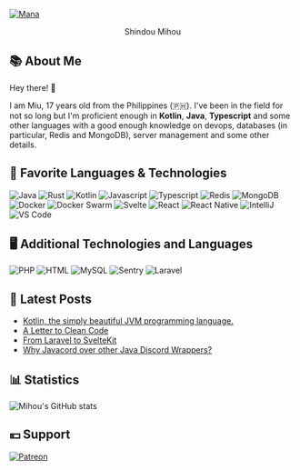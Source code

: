 [![Mana](https://cdn.manabot.fun/images/test.png)](https://manabot.fun)
<div align="center">
Shindou Mihou
</div>

## 📚 About Me
Hey there! 👋 

I am Miu, 17 years old from the Philippines (🇵🇭). I've been in the field for not so long but I'm proficient enough in **Kotlin**, **Java**, **Typescript** and some other languages with a good enough knowledge on devops, databases (in particular, Redis and MongoDB), server management and some other details.

## 🍮 Favorite Languages & Technologies
![Java](https://img.shields.io/badge/Language-Java-yellow?style=flat&logo=java)
![Rust](https://img.shields.io/badge/Language-Rust-orange?style=flat&logo=Rust)
![Kotlin](https://img.shields.io/badge/Language-Kotlin-purple?style=flat&logo=Kotlin)
![Javascript](https://img.shields.io/badge/Language-Javascript-yellow?style=flat&logo=javascript)
![Typescript](https://img.shields.io/badge/Language-Typescript-blue?style=flat&logo=typescript)
![Redis](https://img.shields.io/badge/Database-Redis-red?style=flat&logo=Redis)
![MongoDB](https://img.shields.io/badge/Database-MongoDB-blue?style=flat&logo=MongoDB)
![Docker](https://img.shields.io/badge/Devops-Docker-blue?style=flat&logo=Docker)
![Docker Swarm](https://img.shields.io/badge/Devops-Docker%20Swarm-blue?style=flat&logo=Docker)
![Svelte](https://img.shields.io/badge/Framework-Svelte-orange?style=flat&logo=Svelte)
![React](https://img.shields.io/badge/Framework-React-blue?style=flat&logo=React)
![React Native](https://img.shields.io/badge/Framework-React%20Native-blue?style=flat&logo=React)
![IntelliJ](https://img.shields.io/badge/IDE-IntelliJ-red?style=flat&logo=IntelliJ%20IDEA)
![VS Code](https://img.shields.io/badge/IDE-Visual%20Studio%20Code-blue?style=flat&logo=Visual%20Studio%20Code)

## 🖥️ Additional Technologies and Languages
![PHP](https://img.shields.io/badge/Language-PHP-blue?style=flat&logo=php)
![HTML](https://img.shields.io/badge/Language-HTML-orange?style=flat&logo=HTML5)
![MySQL](https://img.shields.io/badge/Technology-MySQL-green?style=flat&logo=MySQL)
![Sentry](https://img.shields.io/badge/Technology-Sentry-green?style=flat&logo=Sentry)
![Laravel](https://img.shields.io/badge/Framework-Laravel-orange?style=flat&logo=Laravel)

## 📰 Latest Posts
<!-- BLOG-POST-LIST:START -->
- [Kotlin, the simply beautiful JVM programming language.](https://blog.mihou.pw/posts/kotlin-the-simply-beautiful-jvm-programming-language)
- [A Letter to Clean Code](https://blog.mihou.pw/posts/a-letter-to-clean-code)
- [From Laravel to SvelteKit](https://blog.mihou.pw/posts/from-laravel-to-sveltekit)
- [Why Javacord over other Java Discord Wrappers?](https://blog.mihou.pw/posts/why-javacord-over-other-java-discord-wrappers)
<!-- BLOG-POST-LIST:END -->

## 📊 Statistics
![Mihou's GitHub stats](https://github-readme-stats.vercel.app/api?username=ShindouMihou&theme=midnight-purple&hide=stars&count_private=true&show_icons=true)

## 💴 Support
[![Patreon](https://img.shields.io/endpoint.svg?url=https://shieldsio-patreon.vercel.app/api/?username=mihou&type=patrons&style=for-the-badge)](https://patreon.com/mihou)
